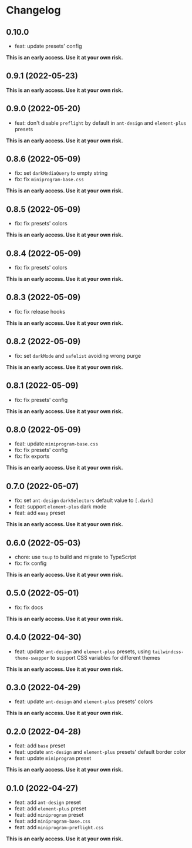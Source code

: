 # Changelog

## 0.10.0

- feat: update presets' config

**This is an early access. Use it at your own risk.**

## 0.9.1 (2022-05-23)

**This is an early access. Use it at your own risk.**

## 0.9.0 (2022-05-20)

- feat: don't disable `preflight` by default in `ant-design` and `element-plus` presets

**This is an early access. Use it at your own risk.**

## 0.8.6 (2022-05-09)

- fix: set `darkMediaQuery` to empty string
- fix: fix `miniprogram-base.css`

**This is an early access. Use it at your own risk.**

## 0.8.5 (2022-05-09)

- fix: fix presets' colors

**This is an early access. Use it at your own risk.**

## 0.8.4 (2022-05-09)

- fix: fix presets' colors

**This is an early access. Use it at your own risk.**

## 0.8.3 (2022-05-09)

- fix: fix release hooks

**This is an early access. Use it at your own risk.**

## 0.8.2 (2022-05-09)

- fix: set `darkMode` and `safelist` avoiding wrong purge

**This is an early access. Use it at your own risk.**

## 0.8.1 (2022-05-09)

- fix: fix presets' config

**This is an early access. Use it at your own risk.**

## 0.8.0 (2022-05-09)

- feat: update `miniprogram-base.css`
- fix: fix presets' config
- fix: fix exports

**This is an early access. Use it at your own risk.**

## 0.7.0 (2022-05-07)

- fix: set `ant-design` `darkSelectors` default value to `[.dark]`
- feat: support `element-plus` dark mode
- feat: add `easy` preset

**This is an early access. Use it at your own risk.**

## 0.6.0 (2022-05-03)

- chore: use `tsup` to build and migrate to TypeScript
- fix: fix config

**This is an early access. Use it at your own risk.**

## 0.5.0 (2022-05-01)

- fix: fix docs

**This is an early access. Use it at your own risk.**

## 0.4.0 (2022-04-30)

- feat: update `ant-design` and `element-plus` presets, using `tailwindcss-theme-swapper` to support CSS variables for different themes

**This is an early access. Use it at your own risk.**

## 0.3.0 (2022-04-29)

- feat: update `ant-design` and `element-plus` presets' colors

**This is an early access. Use it at your own risk.**

## 0.2.0 (2022-04-28)

- feat: add `base` preset
- feat: update `ant-design` and `element-plus` presets' default border color
- feat: update `miniprogram` preset

**This is an early access. Use it at your own risk.**

## 0.1.0 (2022-04-27)

- feat: add `ant-design` preset
- feat: add `element-plus` preset
- feat: add `miniprogram` preset
- feat: add `miniprogram-base.css`
- feat: add `miniprogram-preflight.css`

**This is an early access. Use it at your own risk.**
